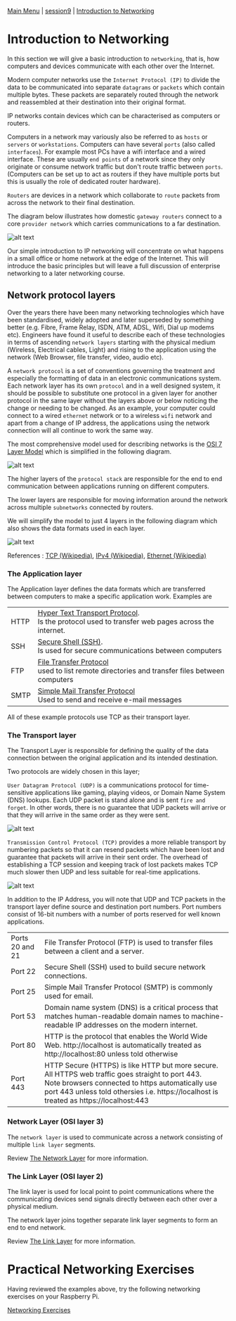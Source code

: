 [Main Menu](../../README.md) | [session9](../../session9/) | [Introduction to Networking](../docs/introduction-to-networking.md)

# Introduction to Networking

In this section we will give a basic introduction to `networking`, that is, how computers and devices communicate with each other over the Internet.

Modern computer networks use the `Internet Protocol (IP)` to divide the data to be communicated into separate `datagrams` or `packets` which contain multiple bytes.
These packets are separately routed through the network and reassembled at their destination into their original format.

IP networks contain devices which can be characterised as computers or routers.

Computers in a network may variously also be referred to as `hosts` or `servers` or `workstations`. 
Computers can have several `ports` (also called `interfaces`).
For example most PCs have a wifi interface and a wired interface.
These are usually `end points` of a network since they only originate or consume network traffic but don't route traffic between `ports`.
(Computers can be set up to act as routers if they have multiple ports but this is usually the role of dedicated router hardware).

`Routers` are devices in a network which collaborate to `route` packets from  across the network to their final destination.

The diagram below illustrates how domestic `gateway routers` connect to a core `provider network` which carries communications to a far destination.

![alt text](../docs/images/routers.drawio.png "routers.drawio.png")

Our simple introduction to IP networking will concentrate on what happens in a small office or home network at the edge of the Internet.
This will introduce the basic principles but will leave a full discussion of enterprise networking to a later networking course.

## Network protocol layers

Over the years there have been many networking technologies which have been standardised, widely adopted and later superseded by something better (e.g. Fibre, Frame Relay, ISDN, ATM, ADSL, Wifi, Dial up modems etc).
Engineers have found it useful to describe each of these technologies in terms of ascending `network layers` starting with the  physical medium (Wireless, Electrical cables, Light) and rising to the application using the network (Web Browser, file transfer, video, audio etc). 

A `network protocol` is a set of conventions governing the treatment and especially the formatting of data in an electronic communications system.
Each network layer has its own `protocol` and in a well designed system, it should be possible to substitute one protocol in a given layer for another protocol in the same layer without the layers above or below noticing the change or needing to be changed.
As an example, your computer could connect to a wired `ethernet` network or to a wireless `wifi` network and apart from a change of IP address, the applications using the network connection will all continue to work the same way.

The most comprehensive model used for describing networks is the [OSI 7 Layer Model](https://en.wikipedia.org/wiki/OSI_model) which is simplified in the following diagram.

![alt text](../docs/images/layerNetworks.png "layerNetworks.png")

The higher layers of the `protocol stack` are responsible for the end to end communication between applications running on different computers.

The lower layers are responsible for moving information around the network across multiple `subnetworks` connected by routers.

We will simplify the model to just 4 layers in the following diagram which also shows the data formats used in each layer.

![alt text](../docs/images/simplifiedNetworkLayers.drawio.png "simplifiedNetworkLayers.drawio.png")

References : 
[TCP (Wikipedia)](https://en.wikipedia.org/wiki/Transmission_Control_Protocol), 
[IPv4 (Wikipedia)](https://en.wikipedia.org/wiki/IPv4), 
[Ethernet (Wikipedia)](https://en.wikipedia.org/wiki/Ethernet_frame)

### The Application layer

The Application layer defines the data formats which are transferred between computers to make a specific application work.
Examples are

|           |                                                 |
|:----------|-------------------------------------------------|
|HTTP       | [Hyper Text Transport Protocol](https://en.wikipedia.org/wiki/HTTP).<br>Is the protocol used to transfer web pages across the internet.|
|SSH        | [Secure Shell (SSH)](https://en.wikipedia.org/wiki/Secure_Shell).<BR>Is used for secure communications between computers  |
|FTP        | [File Transfer Protocol](https://en.wikipedia.org/wiki/File_Transfer_Protocol)<BR> used to list remote directories and transfer files between computers |                                                 
|SMTP       | [Simple Mail Transfer Protocol](https://en.wikipedia.org/wiki/Simple_Mail_Transfer_Protocol)<BR>Used to send and receive e-mail messages | 

All of these example protocols use TCP as their transport layer.

### The Transport layer

The Transport Layer is responsible for defining the quality of the data connection between the original application and its intended destination.

Two protocols are widely chosen in this layer;

`User Datagram Protocol (UDP)` is a communications protocol for time-sensitive applications like gaming, playing videos, or Domain Name System (DNS) lookups. 
Each UDP packet is stand alone and is sent `fire and forget`.
In other words, there is no guarantee that UDP packets will arrive or that they will arrive in the same order as they were sent.

![alt text](../docs/images/udpFORMAT.png "udpFORMAT.png")

`Transmission Control Protocol (TCP)` provides a more reliable transport by numbering packets so that it can resend packets which have been lost and guarantee that packets will arrive in their sent order.
The overhead of establishing a TCP session and keeping track of lost packets makes TCP much slower then UDP and less suitable for real-time applications.

![alt text](../docs/images/tcpFORMAT.png "tcpFORMAT.png")

In addition to the IP Address, you will note that UDP and TCP packets in the transport layer define source and destination port numbers. 
Port numbers consist of 16-bit numbers with a number of ports reserved for well known applications.

| | |
|:---|:---|
|Ports 20 and 21| File Transfer Protocol (FTP) is used to transfer files between a client and a server.|
|Port 22| Secure Shell (SSH) used to build secure network connections.|
|Port 25| Simple Mail Transfer Protocol (SMTP) is commonly used for email.|
|Port 53| Domain name system (DNS) is a critical process that matches human-readable domain names to machine-readable IP addresses on the modern internet. |
|Port 80| HTTP is the protocol that enables the World Wide Web. http://localhost is automatically treated as http://localhost:80 unless told otherwise|
|Port 443|HTTP Secure (HTTPS) is like HTTP but more secure. All HTTPS web traffic goes straight to port 443.<br>Note browsers connected to https automatically use port 443 unless told othersies i.e. https://localhost is treated as https://localhost:443 |

### Network Layer (OSI layer 3)

The `network layer` is used to communicate across a network consisting of multiple `link layer` segments.

Review [The Network Layer](../docs/network-layer.md) for more information.


### The Link Layer (OSI layer 2)

The link layer is used for local point to point communications where the communicating devices send signals directly between each other over a physical medium.

The network layer joins together separate link layer segments to form an end to end network.

Review [The Link Layer](../docs/link-layer.md) for more information.

# Practical Networking Exercises

Having reviewed the examples above, try the following networking exercises on your Raspberry Pi.

[Networking Exercises](../docs/networking-exercises.md)

